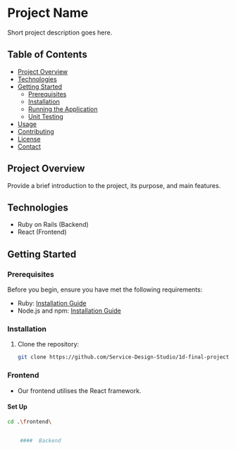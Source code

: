 # Project Name

Short project description goes here.

## Table of Contents

- [Project Overview](#project-overview)
- [Technologies](#technologies)
- [Getting Started](#getting-started)
  - [Prerequisites](#prerequisites)
  - [Installation](#installation)
  - [Running the Application](#running-the-application)
  - [Unit Testing](#unit-testing)
- [Usage](#usage)
- [Contributing](#contributing)
- [License](#license)
- [Contact](#contact)

## Project Overview

Provide a brief introduction to the project, its purpose, and main features.

## Technologies

- Ruby on Rails (Backend)
- React (Frontend)

## Getting Started

### Prerequisites

Before you begin, ensure you have met the following requirements:

- Ruby: [Installation Guide](https://www.ruby-lang.org/en/documentation/installation/)
- Node.js and npm: [Installation Guide](https://docs.npmjs.com/downloading-and-installing-node-js-and-npm)

### Installation

1. Clone the repository: 

   ```bash
   git clone https://github.com/Service-Design-Studio/1d-final-project-2023-sds-2023-team-03.git

### Frontend
- Our frontend utilises the React framework.

#### Set Up
```bash
cd .\frontend\


    ####  Backend
